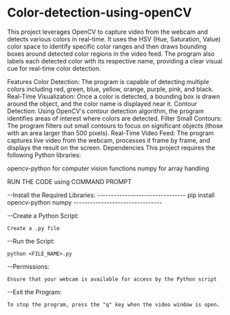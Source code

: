 # Color-detection-using-openCV

This project leverages OpenCV to capture video from the webcam and detects various colors in real-time. It uses the HSV (Hue, Saturation, Value) color space to identify specific color ranges and then draws bounding boxes around detected color regions in the video feed. The program also labels each detected color with its respective name, providing a clear visual cue for real-time color detection.

Features
Color Detection: The program is capable of detecting multiple colors including red, green, blue, yellow, orange, purple, pink, and black.
Real-Time Visualization: Once a color is detected, a bounding box is drawn around the object, and the color name is displayed near it.
Contour Detection: Using OpenCV's contour detection algorithm, the program identifies areas of interest where colors are detected.
Filter Small Contours: The program filters out small contours to focus on significant objects (those with an area larger than 500 pixels).
Real-Time Video Feed: The program captures live video from the webcam, processes it frame by frame, and displays the result on the screen.
Dependencies
This project requires the following Python libraries:

opencv-python for computer vision functions
numpy for array handling


RUN THE CODE using COMMAND PROMPT
	
  --Install the Required Libraries:
	--------------------------------
	pip install opencv-python numpy
	--------------------------------

  --Create a Python Script:

	Create a .py file

  --Run the Script:

	python <FILE_NAME>.py

  --Permissions:

	Ensure that your webcam is available for access by the Python script
  
  --Exit the Program:
	
	To stop the program, press the "q" key when the video window is open.
